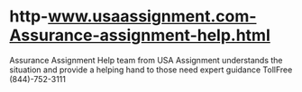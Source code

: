 # http-www.usaassignment.com-Assurance-assignment-help.html
Assurance Assignment Help team from USA Assignment understands the situation and provide a helping hand to those need expert guidance TollFree (844)-752-3111
